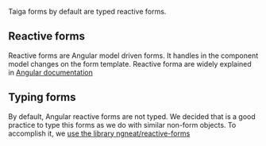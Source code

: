 Taiga forms by default are typed reactive forms.

## Reactive forms

Reactive forms are Angular model driven forms. It handles in the component model changes on the form template.
Reactive forma are widely explained in [Angular documentation](https://angular.io/guide/reactive-forms)

## Typing forms

By default, Angular reactive forms are not typed. We decided that is a good practice to type this forms as we do with similar non-form objects.
To accomplish it, we [use the library ngneat/reactive-forms](https://github.com/ngneat/reactive-forms)

